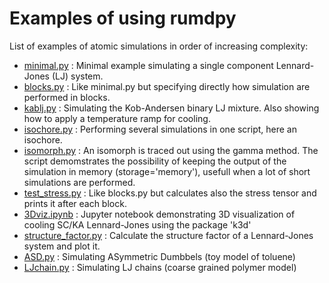 # Examples of using rumdpy

List of examples of atomic simulations in order of increasing complexity:
- [minimal.py](minimal.py) : Minimal example simulating a single component Lennard-Jones (LJ) system. 
- [blocks.py](blocks.py) : Like minimal.py but specifying directly how simulation are performed in blocks.
- [kablj.py](kablj.py) : Simulating the Kob-Andersen binary LJ mixture. Also showing how to apply a temperature ramp for cooling.
- [isochore.py](isochore.py) : Performing several simulations in one script, here an isochore.
- [isomorph.py](isomorph.py) : An isomorph is traced out using the gamma method. The script demomstrates the possibility of keeping the output of the simulation in memory (storage='memory'), usefull when a lot of short simulations are performed.
- [test_stress.py](test_stress.py) : Like blocks.py but calculates also the stress tensor and prints it after each block.
- [3Dviz.ipynb](3Dviz.ipynb) : Jupyter notebook demonstrating 3D visualization of cooling SC/KA Lennard-Jones using the package 'k3d'
- [structure_factor.py](structure_factor.py) : Calculate the structure factor of a Lennard-Jones system and plot it.
- [ASD.py](ASD.py) : Simulating ASymmetric Dumbbels (toy model of toluene)
- [LJchain.py](LJchain.py) : Simulating LJ chains (coarse grained polymer model)
